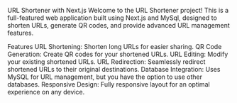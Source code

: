 URL Shortener with Next.js
Welcome to the URL Shortener project! This is a full-featured web application built using Next.js and MySql, designed to shorten URLs, generate QR codes, and provide advanced URL management features.

Features
URL Shortening: Shorten long URLs for easier sharing.
QR Code Generation: Create QR codes for your shortened URLs.
URL Editing: Modify your existing shortened URLs.
URL Redirection: Seamlessly redirect shortened URLs to their original destinations.
Database Integration: Uses MySQL for URL management, but you have the option to use other databases.
Responsive Design: Fully responsive layout for an optimal experience on any device.
